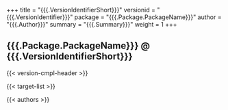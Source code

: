 +++
title = "{{{.VersionIdentifierShort}}}"
versionid = "{{{.VersionIdentifier}}}"
package = "{{{.Package.PackageName}}}"
author = "{{{.Author}}}"
summary = "{{{.Summary}}}"
weight = 1
+++

## {{{.Package.PackageName}}} @ {{{.VersionIdentifierShort}}}

{{< version-cmpl-header >}}

{{< target-list >}}

{{< authors >}}
